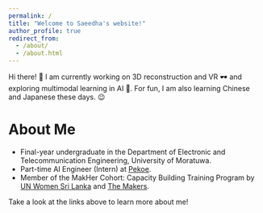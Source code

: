 ```yaml
---
permalink: /
title: "Welcome to Saeedha's website!"
author_profile: true
redirect_from: 
  - /about/
  - /about.html
---
```


Hi there! 👋 I am currently working on 3D reconstruction and VR 🕶️ and exploring multimodal learning in AI 🤖. For fun, I am also learning Chinese and Japanese these days. 😉

About Me
======
- Final-year undergraduate in the Department of Electronic and Telecommunication Engineering, University of Moratuwa.
- Part-time AI Engineer (Intern) at [Pekoe](https://www.pekoe.ai/).
- Member of the MakHer Cohort: Capacity Building Training Program by [UN Women Sri Lanka](https://asiapacific.unwomen.org/en/countries/sri-lanka) and [The Makers](https://www.themakers.global/). 

Take a look at the links above to learn more about me!
